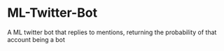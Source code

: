 # ML-Twitter-Bot
A ML twitter bot that replies to mentions, returning the probability of that account being a bot
